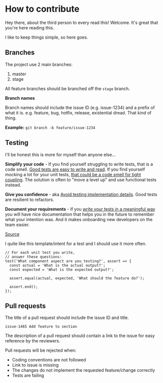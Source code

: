 # How to contribute

Hey there, about the third person to every read this! Welcome. It's great that you're here reading this. 

I like to keep things simple, so here goes. 

## Branches
The project use 2 main branches:
1. master
2. stage

All feature branches should be branched off the `stage` branch.

**Branch names**

Branch names should include the issue ID (e.g. issue-1234) and a prefix of what it is. e.g. feature, bug, hotfix, release, existential dread. That kind of thing.

**Example:** `git branch -b feature/issue-1234`

## Testing
I'll be honest this is more for myself than anyone else...

**Simplify your code** - If you find yourself struggling to write tests, that is a code smell. [Good tests are easy to write and read](https://medium.com/javascript-scene/tdd-the-rite-way-53c9b46f45e3). If you find yourself mocking a lot for your unit tests, [that could be a code smell for tight coupling](https://medium.com/javascript-scene/mocking-is-a-code-smell-944a70c90a6a). The solution is often to "move a level up" and use functional tests instead.

**Give you confidence** - aka [Avoid testing implementation details](https://kentcdodds.com/blog/testing-implementation-details). Good tests are resilient to refactors.

**Document your requirements** - If you [write your tests in a meaningful way](https://medium.com/javascript-scene/what-every-unit-test-needs-f6cd34d9836d) you will have nice documentation that helps you in the future to remember what your intention was. And it makes onboarding new developers on the team easier.

[Source](https://github.com/aws-amplify/amplify-js/issues/3893#issuecomment-525603643)

I quite like this template/intent for a test and I should use it more often.
```
// For each unit test you write,
// answer these questions:
test('What component aspect are you testing?', assert => {
  const actual = 'What is the actual output?';
  const expected = 'What is the expected output?';

  assert.equal(actual, expected, 'What should the feature do?');

  assert.end();
});
```

## Pull requests
The title of a pull request should include the issue ID and title.

`issue-1465 Add feature to section`

The description of a pull request should contain a link to the issue for easy reference by the reviewers.

Pull requests will be rejected when:
* Coding conventions are not followed
* Link to issue is missing
* The changes do not implement the requested feature/change correctly
* Tests are failing
